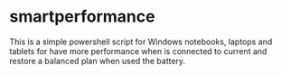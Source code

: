 # smartperformance
This is a simple powershell script for Windows notebooks, laptops and tablets for have more performance when is connected to current and restore a balanced plan when used the battery.
